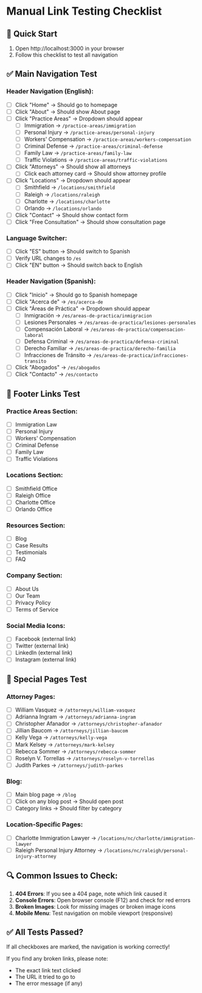 # Manual Link Testing Checklist

## 🚀 Quick Start

1. Open http://localhost:3000 in your browser
2. Follow this checklist to test all navigation

## ✅ Main Navigation Test

### Header Navigation (English):

- [ ] Click "Home" → Should go to homepage
- [ ] Click "About" → Should show About page
- [ ] Click "Practice Areas" → Dropdown should appear
  - [ ] Immigration → `/practice-areas/immigration`
  - [ ] Personal Injury → `/practice-areas/personal-injury`
  - [ ] Workers' Compensation → `/practice-areas/workers-compensation`
  - [ ] Criminal Defense → `/practice-areas/criminal-defense`
  - [ ] Family Law → `/practice-areas/family-law`
  - [ ] Traffic Violations → `/practice-areas/traffic-violations`
- [ ] Click "Attorneys" → Should show all attorneys
  - [ ] Click each attorney card → Should show attorney profile
- [ ] Click "Locations" → Dropdown should appear
  - [ ] Smithfield → `/locations/smithfield`
  - [ ] Raleigh → `/locations/raleigh`
  - [ ] Charlotte → `/locations/charlotte`
  - [ ] Orlando → `/locations/orlando`
- [ ] Click "Contact" → Should show contact form
- [ ] Click "Free Consultation" → Should show consultation page

### Language Switcher:

- [ ] Click "ES" button → Should switch to Spanish
- [ ] Verify URL changes to `/es`
- [ ] Click "EN" button → Should switch back to English

### Header Navigation (Spanish):

- [ ] Click "Inicio" → Should go to Spanish homepage
- [ ] Click "Acerca de" → `/es/acerca-de`
- [ ] Click "Áreas de Práctica" → Dropdown should appear
  - [ ] Inmigración → `/es/areas-de-practica/inmigracion`
  - [ ] Lesiones Personales → `/es/areas-de-practica/lesiones-personales`
  - [ ] Compensación Laboral → `/es/areas-de-practica/compensacion-laboral`
  - [ ] Defensa Criminal → `/es/areas-de-practica/defensa-criminal`
  - [ ] Derecho Familiar → `/es/areas-de-practica/derecho-familia`
  - [ ] Infracciones de Tránsito → `/es/areas-de-practica/infracciones-transito`
- [ ] Click "Abogados" → `/es/abogados`
- [ ] Click "Contacto" → `/es/contacto`

## 📍 Footer Links Test

### Practice Areas Section:

- [ ] Immigration Law
- [ ] Personal Injury
- [ ] Workers' Compensation
- [ ] Criminal Defense
- [ ] Family Law
- [ ] Traffic Violations

### Locations Section:

- [ ] Smithfield Office
- [ ] Raleigh Office
- [ ] Charlotte Office
- [ ] Orlando Office

### Resources Section:

- [ ] Blog
- [ ] Case Results
- [ ] Testimonials
- [ ] FAQ

### Company Section:

- [ ] About Us
- [ ] Our Team
- [ ] Privacy Policy
- [ ] Terms of Service

### Social Media Icons:

- [ ] Facebook (external link)
- [ ] Twitter (external link)
- [ ] LinkedIn (external link)
- [ ] Instagram (external link)

## 🎯 Special Pages Test

### Attorney Pages:

- [ ] William Vasquez → `/attorneys/william-vasquez`
- [ ] Adrianna Ingram → `/attorneys/adrianna-ingram`
- [ ] Christopher Afanador → `/attorneys/christopher-afanador`
- [ ] Jillian Baucom → `/attorneys/jillian-baucom`
- [ ] Kelly Vega → `/attorneys/kelly-vega`
- [ ] Mark Kelsey → `/attorneys/mark-kelsey`
- [ ] Rebecca Sommer → `/attorneys/rebecca-sommer`
- [ ] Roselyn V. Torrellas → `/attorneys/roselyn-v-torrellas`
- [ ] Judith Parkes → `/attorneys/judith-parkes`

### Blog:

- [ ] Main blog page → `/blog`
- [ ] Click on any blog post → Should open post
- [ ] Category links → Should filter by category

### Location-Specific Pages:

- [ ] Charlotte Immigration Lawyer → `/locations/nc/charlotte/immigration-lawyer`
- [ ] Raleigh Personal Injury Attorney → `/locations/nc/raleigh/personal-injury-attorney`

## 🔍 Common Issues to Check:

1. **404 Errors**: If you see a 404 page, note which link caused it
2. **Console Errors**: Open browser console (F12) and check for red errors
3. **Broken Images**: Look for missing images or broken image icons
4. **Mobile Menu**: Test navigation on mobile viewport (responsive)

## ✅ All Tests Passed?

If all checkboxes are marked, the navigation is working correctly!

If you find any broken links, please note:

- The exact link text clicked
- The URL it tried to go to
- The error message (if any)
